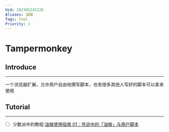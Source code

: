 ```yaml
---
Uid: 202305242228
Aliases: 油猴
Tags: Tool
Priority: 1
---
```

# Tampermonkey

## Introduce
---
一个浏览器扩展，允许用户自由地撰写脚本，也有很多其他人写好的脚本可以拿来使用

## Tutorial
---
- [ ] 少数派中的教程:[油猴使用指南 01：传说中的「油猴」与用户脚本](https://sspai.com/post/68574)
